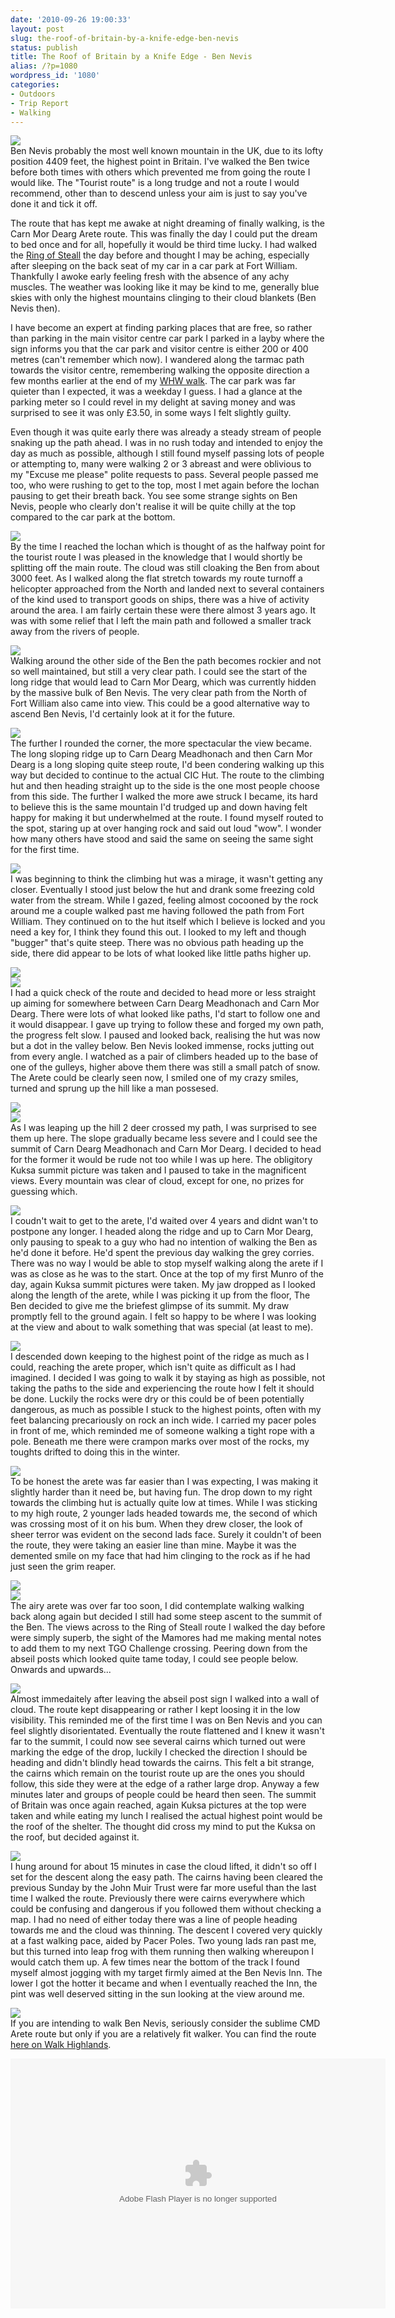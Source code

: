 ```yaml
---
date: '2010-09-26 19:00:33'
layout: post
slug: the-roof-of-britain-by-a-knife-edge-ben-nevis
status: publish
title: The Roof of Britain by a Knife Edge - Ben Nevis
alias: /?p=1080
wordpress_id: '1080'
categories:
- Outdoors
- Trip Report
- Walking
---
```


![](http://dl.dropbox.com/u/2657852/website/images/Munro-Week-August-2010-376.jpg)  
Ben Nevis probably the most well known mountain in the UK, due to its lofty position 4409 feet, the highest point in Britain. I've walked the Ben twice before both times with others which prevented me from going the route I would like. The "Tourist route" is a long trudge and not a route I would recommend, other than to descend unless your aim is just to say you've done it and tick it off.  
<!-- more -->
The route that has kept me awake at night dreaming of finally walking, is the Carn Mor Dearg Arete route. This was finally the day I could put the dream to bed once and for all, hopefully it would be third time lucky. I had walked the [Ring of Steall](http://www.stevenhorner.com/?p=998) the day before and thought I may be aching, especially after sleeping on the back seat of my car in a car park at Fort William. Thankfully I awoke early feeling fresh with the absence of any achy muscles. The weather was looking like it may be kind to me, generally blue skies with only the highest mountains clinging to their cloud blankets (Ben Nevis then).  

I have become an expert at finding parking places that are free, so rather than parking in the main visitor centre car park I parked in a layby where the sign informs you that the car park and visitor centre is either 200 or 400 metres (can't remember which now). I wandered along the tarmac path towards the visitor centre, remembering walking the opposite direction a few months earlier at the end of my [WHW walk](http://www.stevenhorner.com/?p=632). The car park was far quieter than I expected, it was a weekday I guess. I had a glance at the parking meter so I could revel in my delight at saving money and was surprised to see it was only £3.50, in some ways I felt slightly guilty.  

Even though it was quite early there was already a steady stream of people snaking up the path ahead. I was in no rush today and intended to enjoy the day as much as possible, although I still found myself passing lots of people or attempting to, many were walking 2 or 3 abreast and were oblivious to my "Excuse me please" polite requests to pass. Several people passed me too, who were rushing to get to the top, most I met again before the lochan pausing to get their breath back. You see some strange sights on Ben Nevis, people who clearly don't realise it will be quite chilly at the top compared to the car park at the bottom. 

![](http://dl.dropbox.com/u/2657852/website/images/Munro-Week-August-2010-316.jpg)  
By the time I reached the lochan which is thought of as the halfway point for the tourist route I was pleased in the knowledge that I would shortly be splitting off the main route. The cloud was still cloaking the Ben from about 3000 feet. As I walked along the flat stretch towards my route turnoff a helicopter approached from the North and landed next to several containers of the kind used to transport goods on ships, there was a hive of activity around the area. I am fairly certain these were there almost 3 years ago. It was with some relief that I left the main path and followed a smaller track away from the rivers of people.  

![](http://dl.dropbox.com/u/2657852/website/images/Munro-Week-August-2010-323.jpg)  
Walking around the other side of the Ben the path becomes rockier and not so well maintained, but still a very clear path. I could see the start of the long ridge that would lead to Carn Mor Dearg, which was currently hidden by the massive bulk of Ben Nevis. The very clear path from the North of Fort William also came into view. This could be a good alternative way to ascend Ben Nevis, I'd certainly look at it for the future.  

![](http://dl.dropbox.com/u/2657852/website/images/Munro-Week-August-2010-336.jpg)  
The further I rounded the corner, the more spectacular the view became. The long sloping ridge up to Carn Dearg Meadhonach and then Carn Mor Dearg is a long sloping quite steep route, I'd been condering walking up this way but decided to continue to the actual CIC Hut. The route to the climbing hut and then heading straight up to the side is the one most people choose from this side. The further I walked the more awe struck I became, its hard to believe this is the same mountain I'd trudged up and down having felt happy for making it but underwhelmed at the route. I found myself routed to the spot, staring up at over hanging rock and said out loud "wow". I wonder how many others have stood and said the same on seeing the same sight for the first time.  

![](http://dl.dropbox.com/u/2657852/website/images/Munro-Week-August-2010-333.jpg)  
I was beginning to think the climbing hut was a mirage, it wasn't getting any closer. Eventually I stood just below the hut and drank some freezing cold water from the stream. While I gazed, feeling almost cocooned by the rock around me a couple walked past me having followed the path from Fort William. They continued on to the hut itself which I believe is locked and you need a key for, I think they found this out. I looked to my left and though "bugger" that's quite steep. There was no obvious path heading up the side, there did appear to be lots of what looked like little paths higher up.  

![](http://dl.dropbox.com/u/2657852/website/images/Munro-Week-August-2010-346.jpg)  
![](http://dl.dropbox.com/u/2657852/website/images/Munro-Week-August-2010-347.jpg)  
I had a quick check of the route and decided to head more or less straight up aiming for somewhere between Carn Dearg Meadhonach and Carn Mor Dearg. There were lots of what looked like paths, I'd start to follow one and it would disappear. I gave up trying to follow these and forged my own path, the progress felt slow. I paused and looked back, realising the hut was now but a dot in the valley below. Ben Nevis looked immense, rocks jutting out from every angle. I watched as a pair of climbers headed up to the base of one of the gulleys, higher above them there was still a small patch of snow. The Arete could be clearly seen now, I smiled one of my crazy smiles, turned and sprung up the hill like a man possesed.  

![](http://dl.dropbox.com/u/2657852/website/images/Munro-Week-August-2010-349.jpg)  
![](http://dl.dropbox.com/u/2657852/website/images/Munro-Week-August-2010-351.jpg)  
As I was leaping up the hill 2 deer crossed my path, I was surprised to see them up here. The slope gradually became less severe and I could see the summit of Carn Dearg Meadhonach and Carn Mor Dearg. I decided to head for the former it would be rude not too while I was up here. The obligitory Kuksa summit picture was taken and I paused to take in the magnificent views. Every mountain was clear of cloud, except for one, no prizes for guessing which.  

![](http://dl.dropbox.com/u/2657852/website/images/Munro-Week-August-2010-360.jpg)  
I coudn't wait to get to the arete, I'd waited over 4 years and didnt wan't to postpone any longer. I headed along the ridge and up to Carn Mor Dearg, only pausing to speak to a guy who had no intention of walking the Ben as he'd done it before. He'd spent the previous day walking the grey corries. There was no way I would be able to stop myself walking along the arete if I was as close as he was to the start. Once at the top of my first Munro of the day, again Kuksa summit pictures were taken. My jaw dropped as I looked along the length of the arete, while I was picking it up from the floor, The Ben decided to give me the briefest glimpse of its summit. My draw promptly fell to the ground again. I felt so happy to be where I was looking at the view and about to walk something that was special (at least to me).  

![](http://dl.dropbox.com/u/2657852/website/images/Munro-Week-August-2010-379.jpg)  
I descended down keeping to the highest point of the ridge as much as I could, reaching the arete proper, which isn't quite as difficult as I had imagined. I decided I was going to walk it by staying as high as possible, not taking the paths to the side and experiencing the route how I felt it should be done. Luckily the rocks were dry or this could be of been potentially dangerous, as much as possible I stuck to the highest points, often with my feet balancing precariously on rock an inch wide. I carried my pacer poles in front of me, which reminded me of someone walking a tight rope with a pole. Beneath me there were crampon marks over most of the rocks, my toughts drifted to doing this in the winter.  

![](http://dl.dropbox.com/u/2657852/website/images/Munro-Week-August-2010-387.jpg)  
To be honest the arete was far easier than I was expecting, I was making it slightly harder than it need be, but having fun. The drop down to my right towards the climbing hut is actually quite low at times. While I was sticking to my high route, 2 younger lads headed towards me, the second of which was crossing most of it on his bum. When they drew closer, the look of sheer terror was evident on the second lads face. Surely it couldn't of been the route, they were taking an easier line than mine. Maybe it was the demented smile on my face that had him clinging to the rock as if he had just seen the grim reaper.  

![](http://dl.dropbox.com/u/2657852/website/images/Munro-Week-August-2010-380.jpg)  
![](http://dl.dropbox.com/u/2657852/website/images/Munro-Week-August-2010-396.jpg)  
The airy arete was over far too soon, I did contemplate walking walking back along again but decided I still had some steep ascent to the summit of the Ben. The views across to the Ring of Steall route I walked the day before were simply superb, the sight of the Mamores had me making mental notes to add them to my next TGO Challenge crossing. Peering down from the abseil posts which looked quite tame today, I could see people below. Onwards and upwards...  

![](http://dl.dropbox.com/u/2657852/website/images/Munro-Week-August-2010-395.jpg)  
Almost immedaitely after leaving the abseil post sign I walked into a wall of cloud. The route kept disappearing or rather I kept loosing it in the low visibility. This reminded me of the first time I was on Ben Nevis and you can feel slightly disorientated. Eventually the route flattened and I knew it wasn't far to the summit, I could now see several cairns which turned out were marking the edge of the drop, luckily I checked the direction I should be heading and didn't blindly head towards the cairns. This felt a bit strange, the cairns which remain on the tourist route up are the ones you should follow, this side they were at the edge of a rather large drop. Anyway a few minutes later and groups of people could be heard then seen. The summit of Britain was once again reached, again Kuksa pictures at the top were taken and while eating my lunch I realised the actual highest point would be the roof of the shelter. The thought did cross my mind to put the Kuksa on the roof, but decided against it.  

![](http://dl.dropbox.com/u/2657852/website/images/Munro-Week-August-2010-410.jpg)  
I hung around for about 15 minutes in case the cloud lifted, it didn't so off I set for the descent along the easy path. The cairns having been cleared the previous Sunday by the John Muir Trust were far more useful than the last time I walked the route. Previously there were cairns everywhere which could be confusing and dangerous if you followed them without checking a map. I had no need of either today there was a line of people heading towards me and the cloud was thinning. The descent I covered very quickly at a fast walking pace, aided by Pacer Poles. Two young lads ran past me, but this turned into leap frog with them running then walking whereupon I would catch them up. A few times near the bottom of the track I found myself almost jogging with my target firmly aimed at the Ben Nevis Inn. The lower I got the hotter it became and when I eventually reached the Inn, the pint was well deserved sitting in the sun looking at the view around me.  

![](http://dl.dropbox.com/u/2657852/website/images/Munro-Week-August-2010-421.jpg)  
If you are intending to walk Ben Nevis, seriously consider the sublime CMD Arete route but only if you are a relatively fit walker. You can find the route [here on Walk Highlands](http://www.walkhighlands.co.uk/fortwilliam/carnmordeargarete.shtml).  

<embed type="application/x-shockwave-flash" src="http://picasaweb.google.com/s/c/bin/slideshow.swf" width="600" height="400" flashvars="host=picasaweb.google.com&#038;captions=1&#038;hl=en_US&#038;feat=flashalbum&#038;RGB=0x000000&#038;feed=http%3A%2F%2Fpicasaweb.google.com%2Fdata%2Ffeed%2Fapi%2Fuser%2Fsteven.horner%2Falbumid%2F5508266821146714849%3Falt%3Drss%26kind%3Dphoto%26hl%3Den_US" pluginspage="http://www.macromedia.com/go/getflashplayer"></embed>
